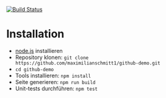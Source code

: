 [![Build Status](https://travis-ci.org/maximilianschmitt1/github-demo.svg?branch=master)](https://travis-ci.org/maximilianschmitt1/github-demo)

# Installation

* [node.js](http://nodejs.org/) installieren
* Repository klonen: `git clone https://github.com/maximilianschmitt1/github-demo.git`
* `cd github-demo`
* Tools installieren: `npm install`
* Seite generieren: `npm run build`
* Unit-tests durchführen: `npm test`